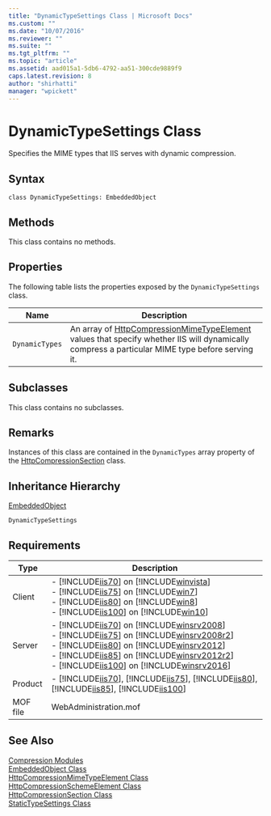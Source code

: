 ```yaml
---
title: "DynamicTypeSettings Class | Microsoft Docs"
ms.custom: ""
ms.date: "10/07/2016"
ms.reviewer: ""
ms.suite: ""
ms.tgt_pltfrm: ""
ms.topic: "article"
ms.assetid: aad015a1-5db6-4792-aa51-300cde9889f9
caps.latest.revision: 8
author: "shirhatti"
manager: "wpickett"
---
```

# DynamicTypeSettings Class
Specifies the MIME types that IIS serves with dynamic compression.  
  
## Syntax  
  
```vbs  
class DynamicTypeSettings: EmbeddedObject  
```  
  
## Methods  
 This class contains no methods.  
  
## Properties  
 The following table lists the properties exposed by the `DynamicTypeSettings` class.  
  
|Name|Description|  
|----------|-----------------|  
|`DynamicTypes`|An array of [HttpCompressionMimeTypeElement](../../reference/admin/httpcompressionmimetypeelement-class.md) values that specify whether IIS will dynamically compress a particular MIME type before serving it.|  
  
## Subclasses  
 This class contains no subclasses.  
  
## Remarks  
 Instances of this class are contained in the `DynamicTypes` array property of the [HttpCompressionSection](../../reference/admin/httpcompressionsection-class.md) class.  
  
## Inheritance Hierarchy  
 [EmbeddedObject](../../reference/admin/embeddedobject-class1.md)  
  
 `DynamicTypeSettings`  
  
## Requirements  
  
|Type|Description|  
|----------|-----------------|  
|Client|-   [!INCLUDE[iis70](../../reference/admin/includes/iis70-md.md)] on [!INCLUDE[winvista](../../reference/admin/includes/winvista-md.md)]<br />-   [!INCLUDE[iis75](../../reference/admin/includes/iis75-md.md)] on [!INCLUDE[win7](../../reference/admin/includes/win7-md.md)]<br />-   [!INCLUDE[iis80](../../reference/admin/includes/iis80-md.md)] on [!INCLUDE[win8](../../reference/admin/includes/win8-md.md)]<br />-   [!INCLUDE[iis100](../../reference/admin/includes/iis100-md.md)] on [!INCLUDE[win10](../../reference/admin/includes/win10-md.md)]|  
|Server|-   [!INCLUDE[iis70](../../reference/admin/includes/iis70-md.md)] on [!INCLUDE[winsrv2008](../../reference/admin/includes/winsrv2008-md.md)]<br />-   [!INCLUDE[iis75](../../reference/admin/includes/iis75-md.md)] on [!INCLUDE[winsrv2008r2](../../reference/admin/includes/winsrv2008r2-md.md)]<br />-   [!INCLUDE[iis80](../../reference/admin/includes/iis80-md.md)] on [!INCLUDE[winsrv2012](../../reference/admin/includes/winsrv2012-md.md)]<br />-   [!INCLUDE[iis85](../../reference/admin/includes/iis85-md.md)] on [!INCLUDE[winsrv2012r2](../../reference/admin/includes/winsrv2012r2-md.md)]<br />-   [!INCLUDE[iis100](../../reference/admin/includes/iis100-md.md)] on [!INCLUDE[winsrv2016](../../reference/admin/includes/winsrv2016-md.md)]|  
|Product|-   [!INCLUDE[iis70](../../reference/admin/includes/iis70-md.md)], [!INCLUDE[iis75](../../reference/admin/includes/iis75-md.md)], [!INCLUDE[iis80](../../reference/admin/includes/iis80-md.md)], [!INCLUDE[iis85](../../reference/admin/includes/iis85-md.md)], [!INCLUDE[iis100](../../reference/admin/includes/iis100-md.md)]|  
|MOF file|WebAdministration.mof|  
  
## See Also  
 [Compression Modules](http://go.microsoft.com/fwlink/?LinkId=64721)   
 [EmbeddedObject Class](../../reference/admin/embeddedobject-class1.md)   
 [HttpCompressionMimeTypeElement Class](../../reference/admin/httpcompressionmimetypeelement-class.md)   
 [HttpCompressionSchemeElement Class](../../reference/admin/httpcompressionschemeelement-class.md)   
 [HttpCompressionSection Class](../../reference/admin/httpcompressionsection-class.md)   
 [StaticTypeSettings Class](../../reference/admin/statictypesettings-class.md)